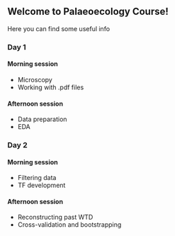 ## Welcome to Palaeoecology Course!

Here you can find some useful info

### Day 1

#### Morning session
- Microscopy
- Working with .pdf files
#### Afternoon session
- Data preparation
- EDA

### Day 2

#### Morning session
- Filtering data
- TF development
#### Afternoon session
- Reconstructing past WTD
- Cross-validation and bootstrapping
